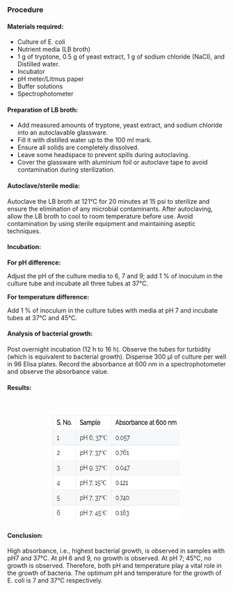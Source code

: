 ### Procedure

#### Materials required:

* Culture of E. coli
* Nutrient media (LB broth)
* 1 g of tryptone, 0.5 g of yeast extract, 1 g of sodium chloride (NaCl), and Distilled water.
* Incubator
* pH meter/Litmus paper
* Buffer solutions
* Spectrophotometer

#### Preparation of LB broth:

* Add measured amounts of tryptone, yeast extract, and sodium chloride into an autoclavable glassware. 
* Fill it with distilled water up to the 100 ml mark. 
* Ensure all solids are completely dissolved. 
* Leave some headspace to prevent spills during autoclaving. 
* Cover the glassware with aluminium foil or autoclave tape to avoid contamination during sterilization.

#### Autoclave/sterile media:

Autoclave the LB broth at 121°C for 20 minutes at 15 psi to sterilize and ensure the elimination of any microbial contaminants. After autoclaving, allow the LB broth to cool to room temperature before use. Avoid contamination by using sterile equipment and maintaining aseptic techniques.

#### Incubation:

<b> For pH difference: </b>

Adjust the pH of the culture media to 6, 7 and 9; add 1 % of inoculum in the culture tube and incubate all three tubes at 37℃.

<b> For temperature difference: </b>

Add 1 % of inoculum in the culture tubes with media at pH 7 and incubate tubes at 37℃ and 45℃.

#### Analysis of bacterial growth:

Post overnight incubation (12 h to 16 h). Observe the tubes for turbidity (which is equivalent to bacterial growth). Dispense 300 µl of culture per well in 96 Elisa plates. Record the absorbance at 600 nm in a spectrophotometer and observe the absorbance value.

#### Results:

<br><div style="text-align: center;"><img src="images/table.png" width="300" height="250"></div>

#### Conclusion:

High absorbance, i.e., highest bacterial growth, is observed in samples with pH7 and 37℃.
At pH 6 and 9, no growth is observed.
At pH 7; 45℃, no growth is observed.
Therefore, both pH and temperature play a vital role in the growth of bacteria. The optimum pH and temperature for the growth of E. coli is 7 and 37℃ respectively.